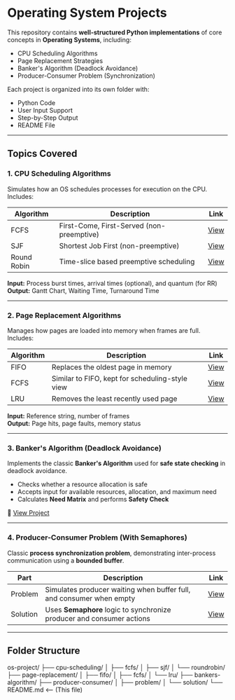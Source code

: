 #  Operating System Projects

This repository contains **well-structured Python implementations** of core concepts in **Operating Systems**, including:

- CPU Scheduling Algorithms  
- Page Replacement Strategies  
- Banker's Algorithm (Deadlock Avoidance)  
- Producer-Consumer Problem (Synchronization)

Each project is organized into its own folder with:
-  Python Code
- User Input Support
-  Step-by-Step Output
- README File

---

##  Topics Covered

### 1.  CPU Scheduling Algorithms

Simulates how an OS schedules processes for execution on the CPU. Includes:

| Algorithm       | Description                                  | Link        |
|----------------|----------------------------------------------|-------------|
| FCFS            | First-Come, First-Served (non-preemptive)    | [View](./cpu-scheduling/fcfs) |
| SJF             | Shortest Job First (non-preemptive)          | [View](./cpu-scheduling/SJF)  |
| Round Robin     | Time-slice based preemptive scheduling       | [View](./cpu-scheduling/roundrobin) |

 **Input:** Process burst times, arrival times (optional), and quantum (for RR)  
 **Output:** Gantt Chart, Waiting Time, Turnaround Time  

---

### 2.  Page Replacement Algorithms

Manages how pages are loaded into memory when frames are full. Includes:

| Algorithm | Description                                       | Link         |
|-----------|---------------------------------------------------|--------------|
| FIFO      | Replaces the oldest page in memory                | [View](./page-replacement/fifo) |
| FCFS      | Similar to FIFO, kept for scheduling-style view   | [View](./page-replacement/fcfs) |
| LRU       | Removes the least recently used page              | [View](./page-replacement/LRU)  |

 **Input:** Reference string, number of frames  
 **Output:** Page hits, page faults, memory status

---

### 3. Banker's Algorithm (Deadlock Avoidance)

Implements the classic **Banker's Algorithm** used for **safe state checking** in deadlock avoidance.

- Checks whether a resource allocation is safe
- Accepts input for available resources, allocation, and maximum need
- Calculates **Need Matrix** and performs **Safety Check**

📌 [View Project](./bankers-algorithm)

---

### 4. Producer-Consumer Problem (With Semaphores)

Classic **process synchronization problem**, demonstrating inter-process communication using a **bounded buffer**.

| Part       | Description                                 | Link |
|------------|---------------------------------------------|------|
| Problem    | Simulates producer waiting when buffer full, and consumer when empty | [View](./producer-consumer/problem) |
| Solution   | Uses **Semaphore** logic to synchronize producer and consumer actions | [View](./producer-consumer/solution) |

---

##  Folder Structure

os-project/
├── cpu-scheduling/
│ ├── fcfs/
│ ├── sjf/
│ └── roundrobin/
├── page-replacement/
│ ├── fifo/
│ ├── fcfs/
│ └── lru/
├── bankers-algorithm/
├── producer-consumer/
│ ├── problem/
│ └── solution/
└── README.md <-- (This file)
